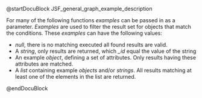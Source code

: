 
@startDocuBlock JSF_general_graph_example_description

For many of the following functions *examples* can be passed in as a parameter.
*Examples* are used to filter the result set for objects that match the conditions.
These *examples* can have the following values:

* *null*, there is no matching executed all found results are valid.
* A *string*, only results are returned, which *_id* equal the value of the string
* An example *object*, defining a set of attributes.
    Only results having these attributes are matched.
* A *list* containing example *objects* and/or *strings*.
    All results matching at least one of the elements in the list are returned.

@endDocuBlock
